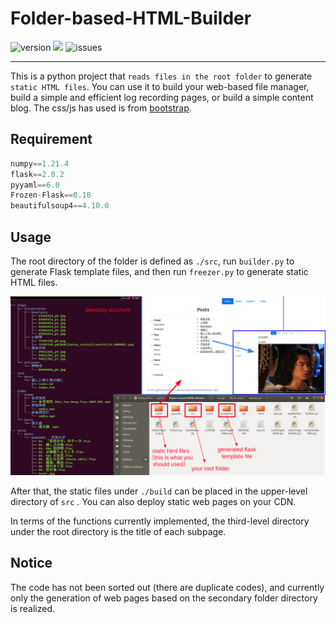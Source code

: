 # Folder-based-HTML-Builder

![version](https://img.shields.io/badge/version-v0.1-blue) ![](https://img.shields.io/github/license/OrientoNubo/Folder-based-HTML-Builder) ![issues](https://img.shields.io/github/issues/OrientoNubo/Folder-based-HTML-Builder)

------

This is a python project that `reads files in the root folder` to generate `static HTML files`. You can use it to build your web-based file manager, build a simple and efficient log recording pages, or build a simple content blog. The css/js has used is from [bootstrap](https://github.com/twbs/bootstrap).



## Requirement

```python
numpy==1.21.4
flask==2.0.2
pyyaml==6.0
Frozen-Flask==0.18
beautifulsoup4==4.10.0
```



## Usage

The root directory of the folder is defined as `./src`, run `builder.py` to generate Flask template files, and then run `freezer.py` to generate static HTML files. 

![](./img/explanation.png)

After that, the static files under `./build` can be placed in the upper-level directory of `src` . You can also deploy static web pages on your CDN.

In terms of the functions currently implemented, the third-level directory under the root directory is the title of each subpage.



## Notice

The code has not been sorted out (there are duplicate codes), and currently only the generation of web pages based on the secondary folder directory is realized.

